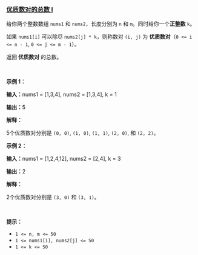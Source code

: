 ### [优质数对的总数 I](https://leetcode-cn.com/problems/find-the-number-of-good-pairs-i)

<p>给你两个整数数组 <code>nums1</code> 和 <code>nums2</code>，长度分别为 <code>n</code> 和 <code>m</code>。同时给你一个<strong>正整数</strong> <code>k</code>。</p>

<p>如果 <code>nums1[i]</code> 可以除尽&nbsp;<code>nums2[j] * k</code>，则称数对 <code>(i, j)</code> 为 <strong>优质数对</strong>（<code>0 &lt;= i &lt;= n - 1</code>, <code>0 &lt;= j &lt;= m - 1</code>）。</p>

<p>返回<strong> 优质数对 </strong>的总数。</p>

<p>&nbsp;</p>

<p><strong class="example">示例 1：</strong></p>

<div class="example-block">
<p><strong>输入：</strong><span class="example-io">nums1 = [1,3,4], nums2 = [1,3,4], k = 1</span></p>

<p><strong>输出：</strong><span class="example-io">5</span></p>

<p><strong>解释：</strong></p>

<p>5个优质数对分别是 <code>(0, 0)</code>, <code>(1, 0)</code>, <code>(1, 1)</code>, <code>(2, 0)</code>, 和 <code>(2, 2)</code>。</p>
</div>

<p><strong class="example">示例 2：</strong></p>

<div class="example-block">
<p><strong>输入：</strong><span class="example-io">nums1 = [1,2,4,12], nums2 = [2,4], k = 3</span></p>

<p><strong>输出：</strong><span class="example-io">2</span></p>

<p><strong>解释：</strong></p>

<p>2个优质数对分别是 <code>(3, 0)</code> 和 <code>(3, 1)</code>。</p>
</div>

<p>&nbsp;</p>

<p><strong>提示：</strong></p>

<ul>
	<li><code>1 &lt;= n, m &lt;= 50</code></li>
	<li><code>1 &lt;= nums1[i], nums2[j] &lt;= 50</code></li>
	<li><code>1 &lt;= k &lt;= 50</code></li>
</ul>
